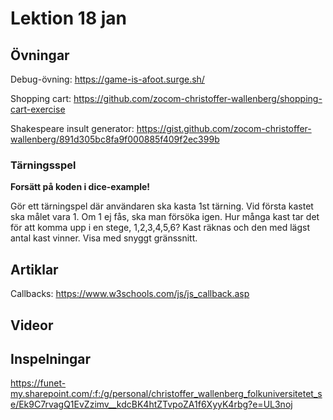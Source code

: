 # Lektion 18 jan

## Övningar

Debug-övning: https://game-is-afoot.surge.sh/

Shopping cart: https://github.com/zocom-christoffer-wallenberg/shopping-cart-exercise

Shakespeare insult generator: https://gist.github.com/zocom-christoffer-wallenberg/891d305bc8fa9f000885f409f2ec399b

### Tärningsspel

**Forsätt på koden i dice-example!**

Gör ett tärningspel där användaren ska kasta 1st tärning. Vid första kastet ska målet vara 1. Om 1 ej fås, ska man försöka igen. Hur många kast tar det för att komma upp i en stege, 1,2,3,4,5,6? Kast räknas och den med lägst antal kast vinner.
Visa med snyggt gränssnitt.

## Artiklar

Callbacks: https://www.w3schools.com/js/js_callback.asp

## Videor

## Inspelningar

https://funet-my.sharepoint.com/:f:/g/personal/christoffer_wallenberg_folkuniversitetet_se/Ek9C7rvagQ1EvZzimv__kdcBK4htZTvpoZA1f6XyyK4rbg?e=UL3noj